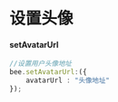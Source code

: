 # 设置头像

#### setAvatarUrl

```typescript
//设置用户头像地址
bee.setAvatarUrl:({
    avatarUrl : "头像地址"
});
```

